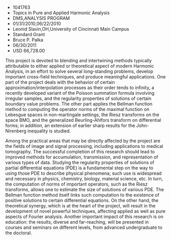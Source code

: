 
* 1041763
* Topics in Pure and Applied Harmonic Analysis
* DMS,ANALYSIS PROGRAM
* 01/31/2010,06/22/2010
* Leonid Slavin,OH,University of Cincinnati Main Campus
* Standard Grant
* Bruce P. Palka
* 06/30/2011
* USD 66,728.00

This project is devoted to blending and intertwining methods typically
attributable to either applied or theoretical aspect of modern Harmonic
Analysis, in an effort to solve several long-standing problems, develop
important cross-field techniques, and produce meaningful applications. One part
of the project deals with the behavior of certain approximation/interpolation
processes as their order tends to infinity, a recently developed variant of the
Poisson summation formula involving irregular samples, and the regularity
properties of solutions of certain boundary value problems. The other part
applies the Bellman function method to computing the operator norms of the
maximal function on Lebesgue spaces in non-martingale settings, the Riesz
transforms on the space BMO, and the generalized Beurling-Ahlfors transform on
differential forms; in addition, an extension of earlier sharp results for the
John-Nirenberg inequality is studied.

Among the practical areas that may be directly affected by the project are the
fields of image and signal processing, including applications to medical
tomography. The successful completion of this research should lead to improved
methods for accumulation, transmission, and representation of various types of
data. Studying the regularity properties of solutions of partial differential
equations (PDE) is a fundamental step on the way to using those PDE to describe
physical phenomena; such use is widespread and necessary in physics, chemistry,
biology, material science, etc. In turn, the computation of norms of important
operators, such as the Riesz transforms, allows one to estimate the size of
solutions of various PDE. The Bellman function method itself links such
computation to the existence of positive solutions to certain differential
equations. On the other hand, the theoretical synergy, which is at the heart of
the project, will result in the development of novel powerful techniques,
affecting applied as well as pure aspects of Fourier analysis. Another important
impact of this research is on education: the results, diverse and far-reaching,
will be presented in courses and seminars on different levels, from advanced
undergraduate to the doctoral.
